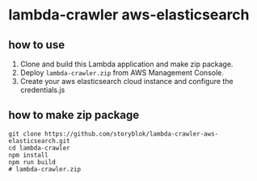 # lambda-crawler aws-elasticsearch

## how to use

1. Clone and build this Lambda application and make zip package.
2. Deploy `lambda-crawler.zip` from AWS Management Console.
3. Create your aws elasticsearch cloud instance and configure the credentials.js

## how to make zip package

```
git clone https://github.com/storyblok/lambda-crawler-aws-elasticsearch.git
cd lambda-crawler
npm install
npm run build
# lambda-crawler.zip
```
